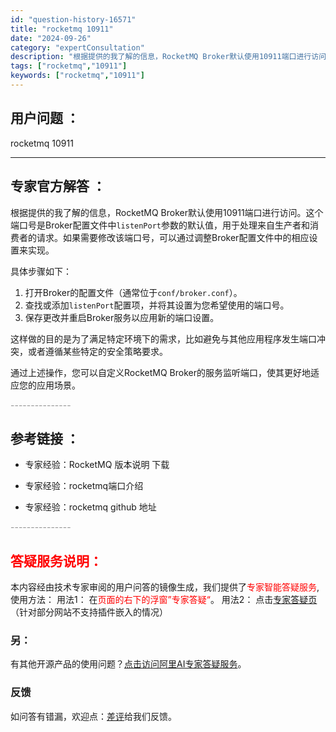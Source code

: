 ```yaml
---
id: "question-history-16571"
title: "rocketmq 10911"
date: "2024-09-26"
category: "expertConsultation"
description: "根据提供的我了解的信息，RocketMQ Broker默认使用10911端口进行访问。这个端口号是Broker配置文件中`listenPort`参数的默认值，用于处理来自生产者和消费者的请求。如果需要修改该端口号，可以通过调整Broker配置文件中的相应设置来实现。具体步骤如下：1. 打开Broke"
tags: ["rocketmq","10911"]
keywords: ["rocketmq","10911"]
---
```


## 用户问题 ： 
 rocketmq 10911  

---------------
## 专家官方解答 ：

根据提供的我了解的信息，RocketMQ Broker默认使用10911端口进行访问。这个端口号是Broker配置文件中`listenPort`参数的默认值，用于处理来自生产者和消费者的请求。如果需要修改该端口号，可以通过调整Broker配置文件中的相应设置来实现。

具体步骤如下：

1. 打开Broker的配置文件（通常位于`conf/broker.conf`）。
2. 查找或添加`listenPort`配置项，并将其设置为您希望使用的端口号。
3. 保存更改并重启Broker服务以应用新的端口设置。

这样做的目的是为了满足特定环境下的需求，比如避免与其他应用程序发生端口冲突，或者遵循某些特定的安全策略要求。

通过上述操作，您可以自定义RocketMQ Broker的服务监听端口，使其更好地适应您的应用场景。


<font color="#949494">---------------</font> 


## 参考链接 ：

* 专家经验：RocketMQ 版本说明 下载 
 
 * 专家经验：rocketmq端口介绍 
 
 * 专家经验：rocketmq github 地址 


 <font color="#949494">---------------</font> 
 


## <font color="#FF0000">答疑服务说明：</font> 

本内容经由技术专家审阅的用户问答的镜像生成，我们提供了<font color="#FF0000">专家智能答疑服务</font>,使用方法：
用法1： 在<font color="#FF0000">页面的右下的浮窗”专家答疑“</font>。
用法2： 点击[专家答疑页](https://answer.opensource.alibaba.com/docs/intro)（针对部分网站不支持插件嵌入的情况）
### 另：


有其他开源产品的使用问题？[点击访问阿里AI专家答疑服务](https://answer.opensource.alibaba.com/docs/intro)。
### 反馈
如问答有错漏，欢迎点：[差评](https://ai.nacos.io/user/feedbackByEnhancerGradePOJOID?enhancerGradePOJOId=17256)给我们反馈。
